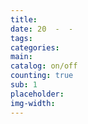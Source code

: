 ```yaml
---
title: 
date: 20  -  -
tags: 
categories: 
main: 
catalog: on/off
counting: true
sub: 1
placeholder: 
img-width: 
---
```

<!-- 
main: 首页显示摘要
font: 页面字体
indent: 段首缩进（建议不设置或设置为2em）
catalog: true 目录开启（默认关闭）
comment: false 不开启评论（默认开启）
counting: true 为true时waline记录页面访问记录（默认关闭）
sub: 1 为任意值时首页不显示
placeholder: waline的占位内容
img-width: 本页图片宽度 (参考值：30vmax 30%视窗高度与30%视窗宽度中较大的一个值)
-->